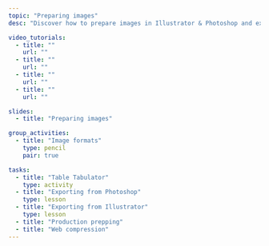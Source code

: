 ```yaml
---
topic: "Preparing images"
desc: "Discover how to prepare images in Illustrator & Photoshop and export them properly for the web."

video_tutorials:
  - title: ""
    url: ""
  - title: ""
    url: ""
  - title: ""
    url: ""
  - title: ""
    url: ""

slides:
  - title: "Preparing images"

group_activities:
  - title: "Image formats"
    type: pencil
    pair: true

tasks:
  - title: "Table Tabulator"
    type: activity
  - title: "Exporting from Photoshop"
    type: lesson
  - title: "Exporting from Illustrator"
    type: lesson
  - title: "Production prepping"
  - title: "Web compression"
---
```

